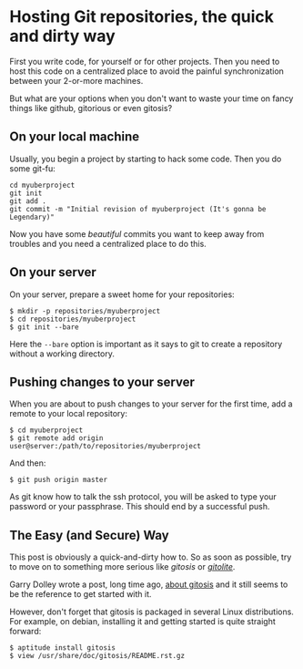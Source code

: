 Hosting Git repositories, the quick and dirty way
=================================================


First you write code, for yourself or for other projects. Then you
need to host this code on a centralized place to avoid the painful
synchronization between your 2-or-more machines.

But what are your options when you don't want to waste your time on
fancy things like github, gitorious or even gitosis?

On your local machine
---------------------

Usually, you begin a project by starting to hack some code. Then you
do some git-fu:

    cd myuberproject
    git init
    git add .
    git commit -m "Initial revision of myuberproject (It's gonna be Legendary)"

Now you have some *beautiful* commits you want to keep away from
troubles and you need a centralized place to do this.

On your server
--------------

On your server, prepare a sweet home for your repositories:

    $ mkdir -p repositories/myuberproject
    $ cd repositories/myuberproject
    $ git init --bare

Here the `--bare` option is important as it says to git to create a
repository without a working directory.

Pushing changes to your server
------------------------------

When you are about to push changes to your server for the first time,
add a remote to your local repository:

    $ cd myuberproject
    $ git remote add origin user@server:/path/to/repositories/myuberproject

And then:

    $ git push origin master

As git know how to talk the ssh protocol, you will be asked to type
your password or your passphrase. This should end by a successful
push.

The Easy (and Secure) Way
-------------------------

This post is obviously a quick-and-dirty how to. So as soon as
possible, try to move on to something more serious like *gitosis* or
*[gitolite](https://github.com/sitaramc/gitolite/)*.

Garry Dolley wrote a post, long time ago,
[about gitosis](http://scie.nti.st/2007/11/14/hosting-git-repositories-the-easy-and-secure-way)
and it still seems to be the reference to get started with it.

However, don't forget that gitosis is packaged in several Linux
distributions. For example, on debian, installing it and getting
started is quite straight forward:

    $ aptitude install gitosis
    $ view /usr/share/doc/gitosis/README.rst.gz

